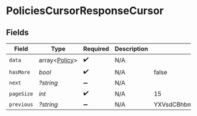 # PoliciesCursorResponseCursor


## Fields

| Field                                          | Type                                           | Required                                       | Description                                    | Example                                        |
| ---------------------------------------------- | ---------------------------------------------- | ---------------------------------------------- | ---------------------------------------------- | ---------------------------------------------- |
| `data`                                         | array<[Policy](../../models/shared/Policy.md)> | :heavy_check_mark:                             | N/A                                            |                                                |
| `hasMore`                                      | *bool*                                         | :heavy_check_mark:                             | N/A                                            | false                                          |
| `next`                                         | *?string*                                      | :heavy_minus_sign:                             | N/A                                            |                                                |
| `pageSize`                                     | *int*                                          | :heavy_check_mark:                             | N/A                                            | 15                                             |
| `previous`                                     | *?string*                                      | :heavy_minus_sign:                             | N/A                                            | YXVsdCBhbmQgYSBtYXhpbXVtIG1heF9yZXN1bHRzLol=   |